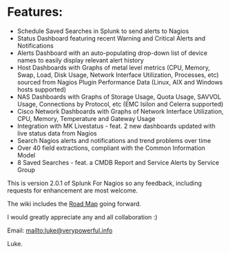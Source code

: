 # Features: #
  * Schedule Saved Searches in Splunk to send alerts to Nagios
  * Status Dashboard featuring recent Warning and Critical Alerts and Notifications
  * Alerts Dashboard with an auto-populating drop-down list of device names to easily display relevant alert history
  * Host Dashboards with Graphs of metal level metrics (CPU, Memory, Swap, Load, Disk Usage, Network Interface Utilization, Processes, etc) sourced from Nagios Plugin Performance Data (Linux, AIX and Windows hosts supported)
  * NAS Dashboards with Graphs of Storage Usage, Quota Usage, SAVVOL Usage, Connections by Protocol, etc (EMC Isilon and Celerra supported)
  * Cisco Network Dashboards with Graphs of Network Interface Utilization, CPU, Memory, Temperature and Gateway Usage
  * Integration with MK Livestatus - feat. 2 new dashboards updated with live status data from Nagios
  * Search Nagios alerts and notifications and trend problems over time
  * Over 40 field extractions, compliant with the Common Information Model
  * 8 Saved Searches - feat. a CMDB Report and Service Alerts by Service Group

This is version 2.0.1 of Splunk For Nagios so any feedback, including requests for enhancement are most welcome.

The wiki includes the [Road Map](SplunkForNagios#Road_Map.md) going forward.

I would greatly appreciate any and all collaboration :)

Email: [mailto:luke@verypowerful.info](mailto:luke@verypowerful.info)

Luke.